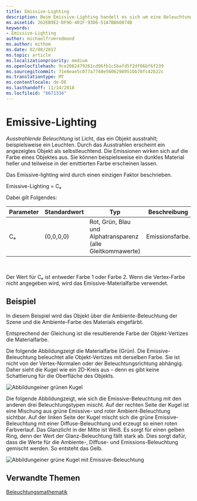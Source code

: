 ```yaml
---
title: Emissive-Lighting
description: Beim Emissive-Lighting handelt es sich um eine Beleuchtung, die von einem Objekt ausgeht (z. B. ein Glühen).
ms.assetid: 262EB9E2-DF96-401F-93D6-51A7BB60074B
keywords:
- Emissive-Lighting
author: michaelfromredmond
ms.author: mithom
ms.date: 02/08/2017
ms.topic: article
ms.localizationpriority: medium
ms.openlocfilehash: 9ce2082479261cd96fb1c5bafd5f2df06bf6f239
ms.sourcegitcommit: 71e8eae5c077a7740e5606298951bb78fc42b22c
ms.translationtype: MT
ms.contentlocale: de-DE
ms.lasthandoff: 11/14/2018
ms.locfileid: "6671334"
---
```

# <a name="emissive-lighting"></a>Emissive-Lighting


*Ausstrahlende Beleuchtung* ist Licht, das ein Objekt ausstrahlt; beispielsweise ein Leuchten. Durch das Ausstrahlen erscheint ein angezeigtes Objekt als selbstleuchtend. Die Emissionen wirken sich auf die Farbe eines Objektes aus. Sie können beispielsweise ein dunkles Material heller und teilweise in der emittierten Farbe erscheinen lassen.

Das Emissive-lighting wird durch einen einzigen Faktor beschrieben.

Emissive-Lighting = Cₑ

Dabei gilt Folgendes:

| Parameter | Standardwert | Typ                                                                 | Beschreibung     |
|-----------|---------------|----------------------------------------------------------------------|-----------------|
| Cₑ        | (0,0,0,0)     | Rot, Grün, Blau und Alphatransparenz (alle Gleitkommawerte) | Emissionsfarbe. |

 

Der Wert für Cₑ ist entweder Farbe 1 oder Farbe 2. Wenn die Vertex-Farbe nicht angegeben wird, wird das Emissive-Materialfarbe verwendet.

## <a name="span-idexamplespanspan-idexamplespanspan-idexamplespanexample"></a><span id="Example"></span><span id="example"></span><span id="EXAMPLE"></span>Beispiel


In diesem Beispiel wird das Objekt über die Ambiente-Beleuchtung der Szene und die Ambiente-Farbe des Materials eingefärbt.

Entsprechend der Gleichung ist die resultierende Farbe der Objekt-Vertizes die Materialfarbe.

Die folgende Abbildungzeigt die Materialfarbe (Grün). Die Emissive-Beleuchtung beleuchtet alle Objekt-Vertizes mit derselben Farbe. Sie ist nicht von der Vertex-Normalen oder der Beleuchtungsrichtung abhängig. Daher sieht die Kugel wie ein 2D-Kreis aus – denn es gibt keine Schattierung für die Oberfläche des Objekts.

![Abbildungeiner grünen Kugel](images/lighte.jpg)

Die folgende Abbildungzeigt, wie sich die Emissive-Beleuchtung mit den anderen drei Beleuchtungstypen mischt. Auf der rechten Seite der Kugel ist eine Mischung aus grüne Emissive- und roter Ambient-Beleuchtung sichtbar. Auf der linken Seite der Kugel mischt sich die grüne Emissive-Beleuchtung mit einer Diffuse-Beleuchtung und erzeugt so einen roten Farbverlauf. Das Glanzlicht in der Mitte ist Weiß. Es sorgt für einen gelben Ring, denn der Wert der Glanz-Beleuchtung fällt stark ab. Dies sorgt dafür, dass die Werte für die Ambiente-, Diffuse- und Emissions-Beleuchtung gemischt werden. So entsteht das Gelb.

![Abbildungeiner grüne Kugel mit Emissive-Beleuchtung](images/lightadse.jpg)

## <a name="span-idrelated-topicsspanrelated-topics"></a><span id="related-topics"></span>Verwandte Themen


[Beleuchtungsmathematik](mathematics-of-lighting.md)

 

 




